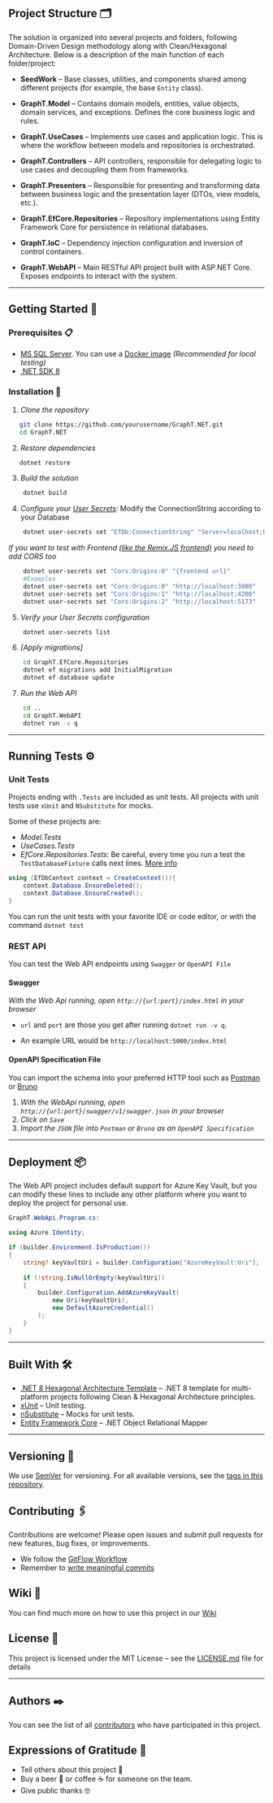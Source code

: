 ## Project Structure 🗂️

The solution is organized into several projects and folders, following Domain-Driven Design methodology along with Clean/Hexagonal Architecture. Below is a description of the main function of each folder/project:

- **SeedWork** – Base classes, utilities, and components shared among different projects (for example, the base `Entity` class).

- **GraphT.Model** – Contains domain models, entities, value objects, domain services, and exceptions. Defines the core business logic and rules.

- **GraphT.UseCases** – Implements use cases and application logic. This is where the workflow between models and repositories is orchestrated.

- **GraphT.Controllers** – API controllers, responsible for delegating logic to use cases and decoupling them from frameworks.

- **GraphT.Presenters** – Responsible for presenting and transforming data between business logic and the presentation layer (DTOs, view models, etc.).

- **GraphT.EfCore.Repositories** – Repository implementations using Entity Framework Core for persistence in relational databases.

- **GraphT.IoC** – Dependency injection configuration and inversion of control containers.

- **GraphT.WebAPI** – Main RESTful API project built with ASP.NET Core. Exposes endpoints to interact with the system.

---

## Getting Started 🚀

### Prerequisites 📋

- [MS SQL Server](https://learn.microsoft.com/en-us/sql/database-engine/install-windows/install-sql-server?view=sql-server-ver17). You can use a [Docker image](https://learn.microsoft.com/en-us/sql/linux/quickstart-install-connect-docker?view=sql-server-ver17&tabs=cli&pivots=cs1-bash) _(Recommended for local testing)_
- [.NET SDK 8](https://dotnet.microsoft.com/en-us/download/dotnet)

### Installation 🔧

1. _Clone the repository_

```bash
   git clone https://github.com/yourusername/GraphT.NET.git
   cd GraphT.NET
```

2. _Restore dependencies_

```bash
   dotnet restore
```

3. _Build the solution_

```bash
    dotnet build
```

4. _Configure your [User Secrets](https://learn.microsoft.com/en-us/aspnet/core/security/app-secrets?view=aspnetcore-8.0)_: Modify the ConnectionString according to your Database

```bash
	dotnet user-secrets set "EfDb:ConnectionString" "Server=localhost;Database=YourDatabase;User Id=sa;Password=YourPassword;Encrypt=False"
```

_If you want to test with Frontend [(like the Remix.JS frontend)](https://github.com/eduardoxcruz/GraphT.Remix.Js) you need to add CORS too_

```bash
	dotnet user-secrets set "Cors:Origins:0" "{frontend url}"
	#Examples
	dotnet user-secrets set "Cors:Origins:0" "http://localhost:3000"
	dotnet user-secrets set "Cors:Origins:1" "http://localhost:4200"
	dotnet user-secrets set "Cors:Origins:2" "http://localhost:5173"
```

5. _Verify your User Secrets configuration_

```bash
    dotnet user-secrets list
```

6. _[Apply migrations]_

```bash
	cd GraphT.EfCore.Repositories
	dotnet ef migrations add InitialMigration
	dotnet ef database update
```

7. _Run the Web API_

```bash
	cd ..
    cd GraphT.WebAPI
   	dotnet run -v q
```

---

## Running Tests ⚙️

### Unit Tests

Projects ending with ```.Tests``` are included as unit tests. All projects with unit tests use ```xUnit``` and ```NSubstitute``` for mocks.

Some of these projects are:

- _Model.Tests_
- _UseCases.Tests_
- _EfCore.Repositories.Tests_: Be careful, every time you run a test the ```TestDatabaseFixture``` calls next lines. [More info](https://learn.microsoft.com/en-us/ef/core/managing-schemas/ensure-created)

```csharp
using (EfDbContext context = CreateContext()){
	context.Database.EnsureDeleted();
	context.Database.EnsureCreated();
}
```

You can run the unit tests with your favorite IDE or code editor, or with the command ```dotnet test```

### REST API

You can test the Web API endpoints using ```Swagger``` or ```OpenAPI File```

#### Swagger

_With the Web Api running, open ```http://{url:port}/index.html``` in your browser_
- ```url``` and ```port``` are those you get after running ```dotnet run -v q```.

- An example URL would be ```http://localhost:5000/index.html```

#### OpenAPI Specification File

You can import the schema into your preferred HTTP tool such as [Postman](https://www.postman.com/) or [Bruno](https://github.com/usebruno/bruno)

1. _With the WebApi running, open ```http://{url:port}/swagger/v1/swagger.json``` in your browser_
2. _Click on ```Save```_
3. _Import the ```JSON``` file into ```Postman``` or ```Bruno``` as an ```OpenAPI Specification```_

---

## Deployment 📦

The Web API project includes default support for Azure Key Vault, but you can modify these lines to include any other platform where you want to deploy the project for personal use.

```csharp
GraphT.WebApi.Program.cs:

using Azure.Identity;

if (builder.Environment.IsProduction())
{
	string? keyVaultUri = builder.Configuration["AzureKeyVault:Uri"];
	
	if (!string.IsNullOrEmpty(keyVaultUri))
	{
		builder.Configuration.AddAzureKeyVault(
			new Uri(keyVaultUri),
			new DefaultAzureCredential()
		);
	}
}
```

---

## Built With 🛠️

* [.NET 8 Hexagonal Architecture Template](https://github.com/eduardoxcruz/HexagonalArchitecture.NET) – .NET 8 template for multi-platform projects following Clean & Hexagonal Architecture principles.
* [xUnit](https://xunit.net/) – Unit testing.
* [nSubstitute](https://nsubstitute.github.io/) – Mocks for unit tests.
* [Entity Framework Core](https://learn.microsoft.com/en-us/ef/core/) – .NET Object Relational Mapper

---

## Versioning 📌

We use [SemVer](http://semver.org/) for versioning. For all available versions, see the [tags in this repository](https://github.com/eduardoxcruz/GraphT.NET/tags).

## Contributing 🖇️

Contributions are welcome! Please open issues and submit pull requests for new features, bug fixes, or improvements.

- We follow the [GitFlow Workflow](https://www.atlassian.com/git/tutorials/comparing-workflows/gitflow-workflow)
- Remember to [write meaningful commits](https://cbea.ms/git-commit/)

## Wiki 📖

You can find much more on how to use this project in our [Wiki](https://github.com/eduardoxcruz/GraphT.NET/wiki)

## License 📄

This project is licensed under the MIT License – see the [LICENSE.md](./LICENSE.md) file for details

---

## Authors ✒️

You can see the list of all [contributors](https://github.com/eduardoxcruz/GraphT.NET/contributors) who have participated in this project.

## Expressions of Gratitude 🎁

* Tell others about this project 📢
* Buy a beer 🍺 or coffee ☕ for someone on the team.
* Give public thanks 🤓